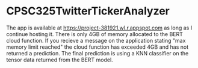 # CPSC325TwitterTickerAnalyzer
The app is available at https://project-381921.wl.r.appspot.com as long as I continue hosting it.
There is only 4GB of memory allocated to the BERT cloud function. If you recieve a message on the application stating "max memory limit reached" the cloud function has exceeded 4GB and has not returned a prediction.
The final prediction is using a KNN classifier on the tensor data returned from the BERT model.
